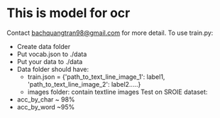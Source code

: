# This is model for ocr
Contact bachquangtran98@gmail.com for more detail.
To use train.py:
  - Create data folder 
  - Put vocab.json to ./data
  - Put your data to ./data
  - Data folder should have:
    - train.json = {'path_to_text_line_image_1': label1,
                     'path_to_text_line_image_2': label2.....}
    - images folder: contain textline images
 Test on SROIE dataset: 
  - acc_by_char ~ 98%
  - acc_by_word ~95% 
